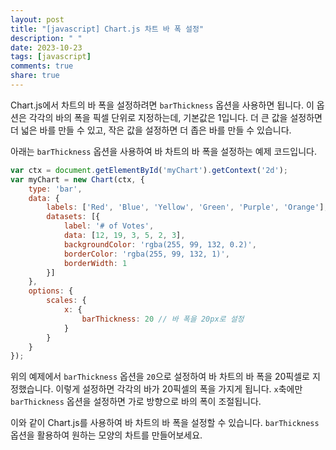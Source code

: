 ```yaml
---
layout: post
title: "[javascript] Chart.js 차트 바 폭 설정"
description: " "
date: 2023-10-23
tags: [javascript]
comments: true
share: true
---
```


Chart.js에서 차트의 바 폭을 설정하려면 `barThickness` 옵션을 사용하면 됩니다. 이 옵션은 각각의 바의 폭을 픽셀 단위로 지정하는데, 기본값은 1입니다. 더 큰 값을 설정하면 더 넓은 바를 만들 수 있고, 작은 값을 설정하면 더 좁은 바를 만들 수 있습니다.

아래는 `barThickness` 옵션을 사용하여 바 차트의 바 폭을 설정하는 예제 코드입니다.

```javascript
var ctx = document.getElementById('myChart').getContext('2d');
var myChart = new Chart(ctx, {
    type: 'bar',
    data: {
        labels: ['Red', 'Blue', 'Yellow', 'Green', 'Purple', 'Orange'],
        datasets: [{
            label: '# of Votes',
            data: [12, 19, 3, 5, 2, 3],
            backgroundColor: 'rgba(255, 99, 132, 0.2)',
            borderColor: 'rgba(255, 99, 132, 1)',
            borderWidth: 1
        }]
    },
    options: {
        scales: {
            x: {
                barThickness: 20 // 바 폭을 20px로 설정
            }
        }
    }
});
```

위의 예제에서 `barThickness` 옵션을 `20`으로 설정하여 바 차트의 바 폭을 20픽셀로 지정했습니다. 이렇게 설정하면 각각의 바가 20픽셀의 폭을 가지게 됩니다. `x`축에만 `barThickness` 옵션을 설정하면 가로 방향으로 바의 폭이 조절됩니다.

이와 같이 Chart.js를 사용하여 바 차트의 바 폭을 설정할 수 있습니다. `barThickness` 옵션을 활용하여 원하는 모양의 차트를 만들어보세요.